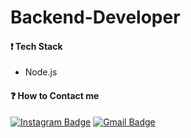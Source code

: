 # Backend-Developer

#### ❗️ Tech Stack
* Node.js

#### ❓ How to Contact me
[![Instagram Badge](https://img.shields.io/badge/-Instagram-dd2a7b?style=flat-square&logo=instagram&logoColor=white&link=https://www.instagram.com/y_o_u_h_y_u_n/)](https://www.instagram.com/y_o_u_h_y_u_n/)
[![Gmail Badge](https://img.shields.io/badge/-Gmail-d14836?style=flat-square&logo=Gmail&logoColor=white&link=mailto:doong3373@gmail.com)](mailto:doong3373@gmail.com)
